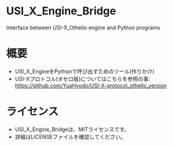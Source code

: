 # USI_X_Engine_Bridge
Interface between USI-X_Othello engine and Python programs
# 概要
- USI_X_EngineをPythonで呼び出すためのツール(作りかけ)
- USI-Xプロトコル(オセロ版)についてはこちらを参照の事: https://github.com/YuaHyodo/USI-X-protocol_othello_version

# ライセンス
- USI_X_Engine_Bridgeは、MITライセンスです。
- 詳細はLICENSEファイルを確認してください。
